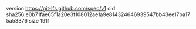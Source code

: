 version https://git-lfs.github.com/spec/v1
oid sha256:e0b71fae65f1a20e3f108012ae1a9e814324646939547bb43ee17ba175a53376
size 1911

